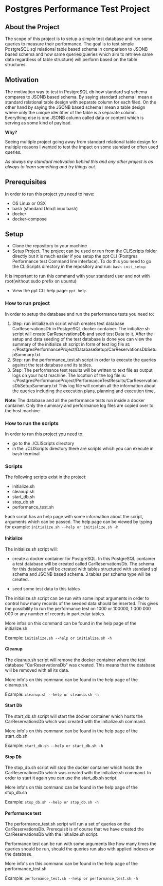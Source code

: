 # Postgres Performance Test Project

## About the Project

The scope of this project is to setup a simple test database and run some queries to measure their performance.
The goal is to test simple PostgreSQL sql relational table based schema in comparison to JSONB based schema
and how same queries(queries which aim to retrieve same data regardless of table structure) will perform based on the table structures.

## Motivation

The motivation was to test in PostgreSQL db how standard sql schema compares to JSONB based schema. By saying standard schema I mean a standard relational table design with separate column for each filed. On the other hand by saying the JSONB based schema I mean a table design where only the unique identifier of the table is a separate column. Everything else is one JSONB column called data or content which is serving as some kind of payload.

**Why?**

Seeing multiple project going away from standard relational table design for multiple reasons I wanted to test 
the impact on some standard or often used queries.

*As always my standard motivation behind this and any other project is as always to learn something 
and try things out.* 

## Prerequisites

In order to run this project you need to have:
- OS Linux or OSX
- bash (standard Unix/Linux bash)
- docker
- docker-compose

## Setup

- Clone the repository to your machine
- Setup Project. The project can be used or run from the CLIScripts folder directly but it is much easier 
if you setup the ppt CLI (Postgres Performance test Command line interface). To do this you need to go
the CLIScripts directory in the repository and run: `bash init_setup`

It is important to run this command with your standard user and not with root(without sudo prefix on ubuntu)
- View the ppt CLI help page: `ppt_help`

### How to run project

In order to setup the database and run the performance tests you need to:

1. Step: run initialize.sh script which creates test database CarReservationsDb in PostgreSQL docker container.
The initialize.sh script will create CarReservationsDb and seed test Data to it.
After the setup and data seeding of the test database is done you can view the summary of the initialize.sh script 
in form of text log file at:
~/PostgresPerformanceProject/DatabaseSetup/CarReservationsDbSetupSummary.txt
2. Step: run the performance_test.sh script in order to execute the queries against the test
database and its tables.
3. Step: The performance test results will be written to text file as output logs on your host machine.
The location of the log file is: ~/PostgresPerformanceProject/PerformanceTestResults/CarReservationsDbSetupSummary.txt
This log file will contain all the information about the queries including the execution plans, planning 
and execution time.

**Note:**
The database and all the performance tests run inside a docker container. Only the summary and performance
log files are copied over to the host machine.

### How to run the scripts

In order to run this project you need to:
- go to the ./CLIScripts directory
- in the ./CLIScripts directory there are scripts which you can execute in bash terminal

### Scripts

The following scripts exist in the project:

- initialize.sh
- cleanup.sh
- start_db.sh
- stop_db.sh
- performance_test.sh

Each script has an help page with some information about the script, arguments which can be passed.
The help page can be viewed by typing for example: `initialize.sh --help or initialize.sh -h` 

#### Initialize

The initialize.sh script will: 
- create a docker container for PostgreSQL. In this PostgreSQL container a test database will be created 
    called CarReservationsDb. The schema for this database will be created with tables structured with standard sql schema and JSONB based schema. 3 tables per schema type will be created.

- seed some test data to this tables

The initialize.sh script can be run with some input arguments in order to control how many records of the seeded data
should be inserted. This gives the possibility to run the performance test on 1000 or 100000, 1 000 000 000 or any number 
of records in particular tables.

More infos on this command can be found in the help page of the initialize.sh.

Example: `initialize.sh --help or initialize.sh -h`

#### Cleanup

The cleanup.sh script will remove the docker container where the test database "CarReservationsDb" was created.
This means that the database will be removed with all its data.

More info's on this command can be found in the help page of the cleanup.sh.

Example: `cleanup.sh --help or cleanup.sh -h`

#### Start Db

The start_db.sh script will start the docker container which hosts the CarReservationsDb which was created with the initialize.sh command.

More info's on this command can be found in the help page of the start_db.sh.

Example: `start_db.sh --help or start_db.sh -h`

#### Stop Db

The stop_db.sh script will stop the docker container which hosts the CarReservationsDb which was created with the initialize.sh command. In order to start it again you can use the start_db.sh script.

More info's on this command can be found in the help page of the stop_db.sh

Example: `stop_db.sh --help or stop_db.sh -h`


#### Performance test

The performance_test.sh script will run a set of queries on the CarReservationsDb. Prerequisit is of course that
we have created the CarReservationsDb with the initialize.sh script.

Performance test can be run with some arguments like how many times the queries should be run, should the queries run
also with applied indexes on the database.

More info's on this command can be found in the help page of the performance_test.sh

Example: `performance_test.sh --help or performance_test.sh -h`

